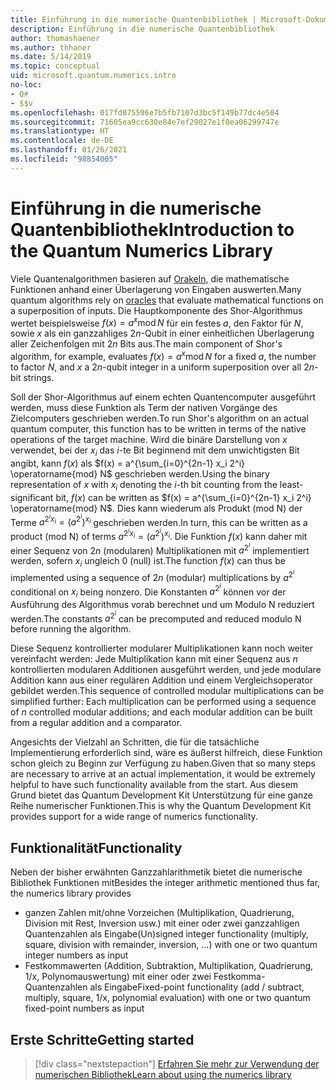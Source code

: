 ```yaml
---
title: Einführung in die numerische Quantenbibliothek | Microsoft-Dokumentation
description: Einführung in die numerische Quantenbibliothek
author: thomashaener
ms.author: thhaner
ms.date: 5/14/2019
ms.topic: conceptual
uid: microsoft.quantum.numerics.intro
no-loc:
- Q#
- $$v
ms.openlocfilehash: 017fd075596e7b5fb7107d3bc5f149b77dc4e504
ms.sourcegitcommit: 71605ea9cc630e84e7ef29027e1f0ea06299747e
ms.translationtype: HT
ms.contentlocale: de-DE
ms.lasthandoff: 01/26/2021
ms.locfileid: "98854005"
---
```

# <a name="introduction-to-the-quantum-numerics-library"></a><span data-ttu-id="0a6c4-103">Einführung in die numerische Quantenbibliothek</span><span class="sxs-lookup"><span data-stu-id="0a6c4-103">Introduction to the Quantum Numerics Library</span></span>

<span data-ttu-id="0a6c4-104">Viele Quantenalgorithmen basieren auf [Orakeln](xref:microsoft.quantum.concepts.oracles), die mathematische Funktionen anhand einer Überlagerung von Eingaben auswerten.</span><span class="sxs-lookup"><span data-stu-id="0a6c4-104">Many quantum algorithms rely on [oracles](xref:microsoft.quantum.concepts.oracles) that evaluate mathematical functions on a superposition of inputs.</span></span>
<span data-ttu-id="0a6c4-105">Die Hauptkomponente des Shor-Algorithmus wertet beispielsweise $f(x) = a^x\operatorname{mod} N$ für ein festes $a$, den Faktor für $N$, sowie $x$ als ein ganzzahliges $2n$-Qubit in einer einheitlichen Überlagerung aller Zeichenfolgen mit $2n$ Bits aus.</span><span class="sxs-lookup"><span data-stu-id="0a6c4-105">The main component of Shor's algorithm, for example, evaluates $f(x) = a^x\operatorname{mod} N$ for a fixed $a$, the number to factor $N$, and $x$ a $2n$-qubit integer in a uniform superposition over all $2n$-bit strings.</span></span>

<span data-ttu-id="0a6c4-106">Soll der Shor-Algorithmus auf einem echten Quantencomputer ausgeführt werden, muss diese Funktion als Term der nativen Vorgänge des Zielcomputers geschrieben werden.</span><span class="sxs-lookup"><span data-stu-id="0a6c4-106">To run Shor's algorithm on an actual quantum computer, this function has to be written in terms of the native operations of the target machine.</span></span>
<span data-ttu-id="0a6c4-107">Wird die binäre Darstellung von $x$ verwendet, bei der $x_i$ das $i$-te Bit beginnend mit dem unwichtigsten Bit angibt, kann $f(x)$ als $f(x) = a^{\sum_{i=0}^{2n-1} x_i 2^i} \operatorname{mod} N$ geschrieben werden.</span><span class="sxs-lookup"><span data-stu-id="0a6c4-107">Using the binary representation of $x$ with $x_i$ denoting the $i$-th bit counting from the least-significant bit, $f(x)$ can be written as $f(x) = a^{\sum_{i=0}^{2n-1} x_i 2^i} \operatorname{mod} N$.</span></span>
<span data-ttu-id="0a6c4-108">Dies kann wiederum als Produkt (mod N) der Terme $a^{2^i x_i}=(a^{2^i})^{x_i}$ geschrieben werden.</span><span class="sxs-lookup"><span data-stu-id="0a6c4-108">In turn, this can be written as a product (mod N) of terms $a^{2^i x_i}=(a^{2^i})^{x_i}$.</span></span> <span data-ttu-id="0a6c4-109">Die Funktion $f(x)$ kann daher mit einer Sequenz von $2n$ (modularen) Multiplikationen mit $a^{2^i}$ implementiert werden, sofern $x_i$ ungleich 0 (null) ist.</span><span class="sxs-lookup"><span data-stu-id="0a6c4-109">The function $f(x)$ can thus be implemented using a sequence of $2n$ (modular) multiplications by $a^{2^i}$ conditional on $x_i$ being nonzero.</span></span> <span data-ttu-id="0a6c4-110">Die Konstanten $a^{2^i}$ können vor der Ausführung des Algorithmus vorab berechnet und um Modulo N reduziert werden.</span><span class="sxs-lookup"><span data-stu-id="0a6c4-110">The constants $a^{2^i}$ can be precomputed and reduced modulo N before running the algorithm.</span></span>

<span data-ttu-id="0a6c4-111">Diese Sequenz kontrollierter modularer Multiplikationen kann noch weiter vereinfacht werden: Jede Multiplikation kann mit einer Sequenz aus $n$ kontrollierten modularen Additionen ausgeführt werden, und jede modulare Addition kann aus einer regulären Addition und einem Vergleichsoperator gebildet werden.</span><span class="sxs-lookup"><span data-stu-id="0a6c4-111">This sequence of controlled modular multiplications can be simplified further: Each multiplication can be performed using a sequence of $n$ controlled modular additions; and each modular addition can be built from a regular addition and a comparator.</span></span>


<span data-ttu-id="0a6c4-112">Angesichts der Vielzahl an Schritten, die für die tatsächliche Implementierung erforderlich sind, wäre es äußerst hilfreich, diese Funktion schon gleich zu Beginn zur Verfügung zu haben.</span><span class="sxs-lookup"><span data-stu-id="0a6c4-112">Given that so many steps are necessary to arrive at an actual implementation, it would be extremely helpful to have such functionality available from the start.</span></span>
<span data-ttu-id="0a6c4-113">Aus diesem Grund bietet das Quantum Development Kit Unterstützung für eine ganze Reihe numerischer Funktionen.</span><span class="sxs-lookup"><span data-stu-id="0a6c4-113">This is why the Quantum Development Kit provides support for a wide range of numerics functionality.</span></span>


## <a name="functionality"></a><span data-ttu-id="0a6c4-114">Funktionalität</span><span class="sxs-lookup"><span data-stu-id="0a6c4-114">Functionality</span></span>

<span data-ttu-id="0a6c4-115">Neben der bisher erwähnten Ganzzahlarithmetik bietet die numerische Bibliothek Funktionen mit</span><span class="sxs-lookup"><span data-stu-id="0a6c4-115">Besides the integer arithmetic mentioned thus far, the numerics library provides</span></span>

- <span data-ttu-id="0a6c4-116">ganzen Zahlen mit/ohne Vorzeichen (Multiplikation, Quadrierung, Division mit Rest, Inversion usw.) mit einer oder zwei ganzzahligen Quantenzahlen als Eingabe</span><span class="sxs-lookup"><span data-stu-id="0a6c4-116">(Un)signed integer functionality (multiply, square, division with remainder, inversion, ...) with one or two quantum integer numbers as input</span></span>
- <span data-ttu-id="0a6c4-117">Festkommawerten (Addition, Subtraktion, Multiplikation, Quadrierung, 1/x, Polynomauswertung) mit einer oder zwei Festkomma-Quantenzahlen als Eingabe</span><span class="sxs-lookup"><span data-stu-id="0a6c4-117">Fixed-point functionality (add / subtract, multiply, square, 1/x, polynomial evaluation) with one or two quantum fixed-point numbers as input</span></span>

## <a name="getting-started"></a><span data-ttu-id="0a6c4-118">Erste Schritte</span><span class="sxs-lookup"><span data-stu-id="0a6c4-118">Getting started</span></span>

> [!div class="nextstepaction"]
> [<span data-ttu-id="0a6c4-119">Erfahren Sie mehr zur Verwendung der numerischen Bibliothek</span><span class="sxs-lookup"><span data-stu-id="0a6c4-119">Learn about using the numerics library</span></span>](xref:microsoft.quantum.numerics.usage)
